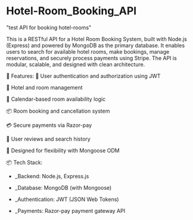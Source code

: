 # Hotel-Room_Booking_API
"test API for booking hotel-rooms" 

This is a RESTful API for a Hotel Room Booking System, built with Node.js (Express) and powered by MongoDB as the primary database. It enables users to search for available hotel rooms, make bookings, manage reservations, and securely process payments using Stripe. The API is modular, scalable, and designed with clean architecture.

🔧 Features:
🔐 User authentication and authorization using JWT

🏨 Hotel and room management

📅 Calendar-based room availability logic

📦 Room booking and cancellation system

💳 Secure payments via Razor-pay

🧾 User reviews and search history

🧠 Designed for flexibility with Mongoose ODM

📦 Tech Stack:
* _Backend: Node.js, Express.js

* _Database: MongoDB (with Mongoose)

* _Authentication: JWT (JSON Web Tokens)

* _Payments: Razor-pay payment gateway API
